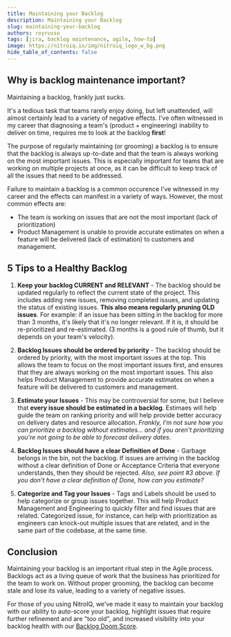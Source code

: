 ```yaml
---
title: Maintaining your Backlog
description: Maintaining your Backlog
slug: maintaining-your-backlog
authors: royrusso
tags: [jira, backlog maintenance, agile, how-to]
image: https://nitroiq.io/img/nitroiq_logo_w_bg.png
hide_table_of_contents: false
---
```


## Why is backlog maintenance important?

Maintaining a backlog, frankly just sucks.

It's a tedious task that teams rarely enjoy doing, but left unattended, will almost certainly lead to a variety of negative effects. I've often witnessed in my career that diagnosing a team's (product + engineering) inability to deliver on time, requires me to look at the backlog **first**!

The purpose of regularly maintaining (or grooming) a backlog is to ensure that the backlog is always up-to-date and that the team is always working on the most important issues. This is especially important for teams that are working on multiple projects at once, as it can be difficult to keep track of all the issues that need to be addressed.

Failure to maintain a backlog is a common occurence I've witnessed in my career and the effects can manifest in a variety of ways. However, the most common effects are:

- The team is working on issues that are not the most important (lack of prioritization)
- Product Management is unable to provide accurate estimates on when a feature will be delivered (lack of estimation) to customers and management.

<!-- truncate -->

## 5 Tips to a Healthy Backlog

1. **Keep your backlog CURRENT and RELEVANT** - The backlog should be updated regularly to reflect the current state of the project. This includes adding new issues, removing completed issues, and updating the status of existing issues. **This also means regularly pruning OLD issues**. For example: if an issue has been sitting in the backlog for more than 3 months, it's likely that it's no longer relevant. If it is, it should be re-prioritized and re-estimated. (3 months is a good rule of thumb, but it depends on your team's velocity).

2. **Backlog Issues should be ordered by priority** - The backlog should be ordered by priority, with the most important issues at the top. This allows the team to focus on the most important issues first, and ensures that they are always working on the most important issues. This also helps Product Management to provide accurate estimates on when a feature will be delivered to customers and management.

3. **Estimate your Issues** - This may be controversial for some, but I believe that **every issue should be estimated in a backlog**. Estimaes will help guide the team on ranking priority and will help provide better accuracy on delivery dates and resource allocation. _Frankly, I'm not sure how you can prioritize a backlog without estimates... and if you aren't prioritizing you're not going to be able to forecast delivery dates._

4. **Backlog Issues should have a clear Definition of Done** - Garbage belongs in the bin, not the backlog. If issues are arriving in the backlog without a clear definition of Done or Acceptance Criteria that everyone understands, then they should be rejected. _Also, see point #3 above. If you don't have a clear definition of Done, how can you estimate?_

5. **Categorize and Tag your Issues** - Tags and Labels should be used to help categorize or group issues together. This will help Product Management and Engineering to quickly filter and find issues that are related. Categorized issue, for instance, can help with prioritization as engineers can knock-out multiple issues that are related, and in the same part of the codebase, at the same time.

## Conclusion

Maintaining your backlog is an important ritual step in the Agile process. Backlogs act as a living queue of work that the business has prioritized for the team to work on. Without proper grooming, the backlog can become stale and lose its value, leading to a variety of negative issues.

For those of you using NitroIQ, we've made it easy to maintain your backlog with our ability to auto-score your backlog, highlight issues that require further refinement and are "too old", and increased visibility into your backlog health with our [Backlog Doom Score](https://nitroiq.io/docs/metrics/understanding-doom-score/).
